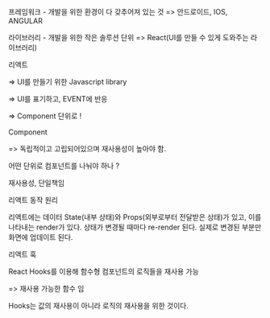 프레임워크 - 개발을 위한 환경이 다 갖추어져 있는 것 => 안드로이드, IOS, ANGULAR

라이브러리 - 개발을 위한 작은 솔루션 단위 => React(UI를 만들 수 있게 도와주는 라이브러리)



리액트 

=> UI를 만들기 위한 Javascript library

=> UI를 표기하고, EVENT에 반응

=> Component 단위로 ! 



Component

=> 독립적이고 고립되어있으며 재사용성이 높아야 함.



어떤 단위로 컴포넌트를 나눠야 하나 ?

재사용성, 단일책임



리액트 동작 원리

리액트에는 데이터 State(내부 상태)와 Props(외부로부터 전달받은 상태)가 있고, 이를 나타내는 render가 있다. 상태가 변경될 때마다 re-render 된다. 실제로 변경된 부분만 화면에 업데이트 된다.  



리액트 훅

React Hooks를 이용해 함수형 컴포넌트의 로직들을 재사용 가능

=> 재사용 가능한 함수 임



Hooks는 값의 재사용이 아니라 로직의 재사용을 위한 것이다. 



